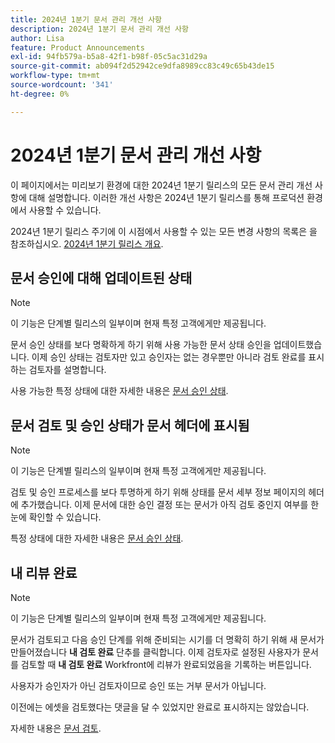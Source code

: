 ```yaml
---
title: 2024년 1분기 문서 관리 개선 사항
description: 2024년 1분기 문서 관리 개선 사항
author: Lisa
feature: Product Announcements
exl-id: 94fb579a-b5a8-42f1-b98f-05c5ac31d29a
source-git-commit: ab094f2d52942ce9dfa8989cc83c49c65b43de15
workflow-type: tm+mt
source-wordcount: '341'
ht-degree: 0%

---
```


# 2024년 1분기 문서 관리 개선 사항

이 페이지에서는 미리보기 환경에 대한 2024년 1분기 릴리스의 모든 문서 관리 개선 사항에 대해 설명합니다. 이러한 개선 사항은 2024년 1분기 릴리스를 통해 프로덕션 환경에서 사용할 수 있습니다.

2024년 1분기 릴리스 주기에 이 시점에서 사용할 수 있는 모든 변경 사항의 목록은 을 참조하십시오. [2024년 1분기 릴리스 개요](/help/quicksilver/product-announcements/product-releases/24-q1-release-activity/24-q1-release-overview.md).

## 문서 승인에 대해 업데이트된 상태

>[!NOTE]
>
>이 기능은 단계별 릴리스의 일부이며 현재 특정 고객에게만 제공됩니다.

문서 승인 상태를 보다 명확하게 하기 위해 사용 가능한 문서 상태 승인을 업데이트했습니다. 이제 승인 상태는 검토자만 있고 승인자는 없는 경우뿐만 아니라 검토 완료를 표시하는 검토자를 설명합니다.

사용 가능한 특정 상태에 대한 자세한 내용은 [문서 승인 상태](/help/quicksilver/review-and-approve-work/document-reviews-and-approvals/manage-document-approvals/document-approval-status.md).

## 문서 검토 및 승인 상태가 문서 헤더에 표시됨

>[!NOTE]
>
>이 기능은 단계별 릴리스의 일부이며 현재 특정 고객에게만 제공됩니다.

검토 및 승인 프로세스를 보다 투명하게 하기 위해 상태를 문서 세부 정보 페이지의 헤더에 추가했습니다. 이제 문서에 대한 승인 결정 또는 문서가 아직 검토 중인지 여부를 한눈에 확인할 수 있습니다.

특정 상태에 대한 자세한 내용은 [문서 승인 상태](/help/quicksilver/review-and-approve-work/document-reviews-and-approvals/manage-document-approvals/document-approval-status.md).

## 내 리뷰 완료

>[!NOTE]
>
>이 기능은 단계별 릴리스의 일부이며 현재 특정 고객에게만 제공됩니다.

문서가 검토되고 다음 승인 단계를 위해 준비되는 시기를 더 명확히 하기 위해 새 문서가 만들어졌습니다 **내 검토 완료** 단추를 클릭합니다. 이제 검토자로 설정된 사용자가 문서를 검토할 때 **내 검토 완료** Workfront에 리뷰가 완료되었음을 기록하는 버튼입니다.

사용자가 승인자가 아닌 검토자이므로 승인 또는 거부 문서가 아닙니다.

이전에는 에셋을 검토했다는 댓글을 달 수 있었지만 완료로 표시하지는 않았습니다.

자세한 내용은 [문서 검토](/help/quicksilver/review-and-approve-work/document-reviews-and-approvals/review-and-approve-documents/review-a-document.md).
